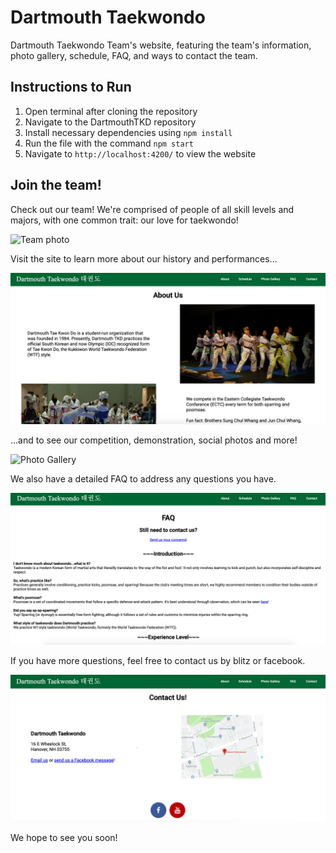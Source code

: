 # Dartmouth Taekwondo

Dartmouth Taekwondo Team's website, featuring the team's information, photo gallery, schedule, FAQ, and ways to contact the team.

## Instructions to Run

1. Open terminal after cloning the repository
2. Navigate to the DartmouthTKD repository
3. Install necessary dependencies using `npm install`
3. Run the file with the command `npm start`
4. Navigate to `http://localhost:4200/` to view the website

## Join the team!

Check out our team! We're comprised of people of all skill levels and majors, with one common trait: our love for taekwondo!

![Team photo](https://github.com/irenelam22/DartmouthTKD/blob/master/src/assets/images/team.png)

Visit the site to learn more about our history and performances...

![About](https://github.com/irenelam22/DartmouthTKD/blob/master/src/assets/images/about.png)

...and to see our competition, demonstration, social photos and more!

![Photo Gallery](https://github.com/irenelam22/DartmouthTKD/blob/master/src/assets/images/photos.png)

We also have a detailed FAQ to address any questions you have.

![FAQ](https://github.com/irenelam22/DartmouthTKD/blob/master/src/assets/images/faq.png)

If you have more questions, feel free to contact us by blitz or facebook.

![Contact us](https://github.com/irenelam22/DartmouthTKD/blob/master/src/assets/images/contactus.png)

We hope to see you soon!